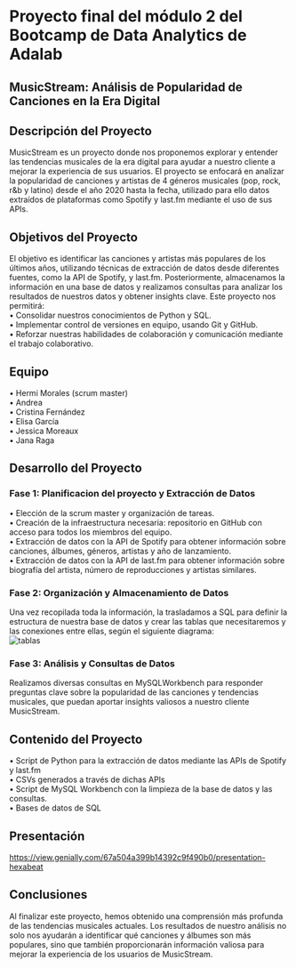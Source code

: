 # Proyecto final del módulo 2 del Bootcamp de Data Analytics de Adalab
## MusicStream: Análisis de Popularidad de Canciones en la Era Digital
## Descripción del Proyecto
MusicStream es un proyecto donde nos proponemos explorar y entender las tendencias musicales de la era digital para ayudar a nuestro cliente a mejorar la experiencia de sus usuarios. El proyecto se enfocará en analizar la popularidad de canciones y artistas de 4 géneros musicales (pop, rock, r&b y latino) desde el año 2020 hasta la fecha, utilizado para ello datos extraídos de plataformas como Spotify y last.fm mediante el uso de sus APIs.

## Objetivos del Proyecto
El objetivo es identificar las canciones y artistas más populares de los últimos años, utilizando técnicas de extracción de datos desde diferentes fuentes, como la API de Spotify, y last.fm. Posteriormente, almacenamos la información en una base de datos y realizamos consultas para analizar los resultados de nuestros datos y obtener insights clave.
Este proyecto nos permitirá:  
• Consolidar nuestros conocimientos de Python y SQL.  
• Implementar control de versiones en equipo, usando Git y GitHub.  
• Reforzar nuestras habilidades de colaboración y comunicación mediante el trabajo colaborativo.

## Equipo  
• Hermi Morales (scrum master)  
• Andrea  
• Cristina Fernández  
• Elisa García  
• Jessica Moreaux  
• Jana Raga  

## Desarrollo del Proyecto
### Fase 1: Planificacion del proyecto y Extracción de Datos  
• Elección de la scrum master y organización de tareas.  
• Creación de la infraestructura necesaria: repositorio en GitHub con acceso para todos los miembros del equipo.  
• Extracción de datos con la API de Spotify para obtener información sobre canciones, álbumes, géneros, artistas y año de lanzamiento.  
• Extracción de datos con la API de last.fm para obtener información sobre biografía del artista, número de reproducciones y artistas similares.  

### Fase 2: Organización y Almacenamiento de Datos  
Una vez recopilada toda la información, la trasladamos a SQL para definir la estructura de nuestra base de datos y crear las tablas que necesitaremos y las conexiones entre ellas, según el siguiente diagrama:  
![tablas](https://github.com/user-attachments/assets/4f2d96d8-cac7-460c-80a1-654a75df5218)





### Fase 3: Análisis y Consultas de Datos  
Realizamos diversas consultas en MySQLWorkbench para responder preguntas clave sobre la popularidad de las canciones y tendencias musicales, que puedan aportar insights valiosos a nuestro cliente MusicStream. 

## Contenido del Proyecto  
• Script de Python para la extracción de datos mediante las APIs de Spotify y last.fm  
• CSVs generados a través de dichas APIs  
• Script de MySQL Workbench con la limpieza de la base de datos y las consultas.  
• Bases de datos de SQL  

## Presentación  
https://view.genially.com/67a504a399b14392c9f490b0/presentation-hexabeat

## Conclusiones  
Al finalizar este proyecto, hemos obtenido una comprensión más profunda de las tendencias musicales actuales. Los resultados de nuestro análisis no solo nos ayudarán a identificar qué canciones y álbumes son más populares, sino que también proporcionarán información valiosa para mejorar la experiencia de los usuarios de MusicStream.
